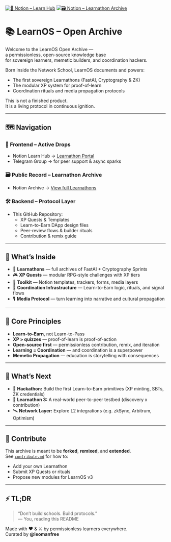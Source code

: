 [![📘 Notion – Learn Hub](https://img.shields.io/badge/📘_Notion-Learn_Hub-blue)](https://deserted-ladybug-896.notion.site/Learn-Hub-Drop-Center-1c9e55b86537806a9cb5cfcaee694987?pvs=74)
[![🗃️ Notion – Learnathon Archive](https://img.shields.io/badge/🗃️_Learnathon_Archive-yellow)](https://deserted-ladybug-896.notion.site/Learnathon-Archive-1cfe55b86537808788f5fefad261b8c8)

# 📚 LearnOS – Open Archive

Welcome to the LearnOS Open Archive —  
a permissionless, open-source knowledge base  
for sovereign learners, memetic builders, and coordination hackers.

Born inside the Network School, LearnOS documents and powers:

- The first sovereign Learnathons (FastAI, Cryptography & ZK)
- The modular XP system for proof-of-learn
- Coordination rituals and media propagation protocols

This is not a finished product.  
It is a living protocol in continuous ignition.

---

## 🗺️ Navigation

### 📍 Frontend – Active Drops
- Notion Learn Hub → [Learnathon Portal](insert-link)
- Telegram Group → for peer support & async sparks

### 🗃️ Public Record – Learnathon Archive
- Notion Archive → [View full Learnathons](insert-link)

### 🛠️ Backend – Protocol Layer
- This GitHub Repository:
  - XP Quests & Templates  
  - Learn-to-Earn DApp design files  
  - Peer-review flows & builder rituals  
  - Contribution & remix guide

---

## 🌱 What’s Inside

- 📘 **Learnathons** — full archives of FastAI + Cryptography Sprints
- 🎮 **XP Quests** — modular RPG-style challenges with XP tiers
- 🧰 **Toolkit** — Notion templates, trackers, forms, media layers
- 🧪 **Coordination Infrastructure** — Learn-to-Earn logic, rituals, and signal flows
- 🎙️ **Media Protocol** — turn learning into narrative and cultural propagation

---

## 📐 Core Principles

- **Learn-to-Earn**, not Learn-to-Pass  
- **XP > quizzes** — proof-of-learn is proof-of-action  
- **Open-source first** — permissionless contribution, remix, and iteration  
- **Learning = Coordination** — and coordination is a superpower  
- **Memetic Propagation** — education is storytelling with consequences

---

## 🔮 What’s Next

- 🧠 **Hackathon:** Build the first Learn-to-Earn primitives (XP minting, SBTs, ZK credentials)
- 🧪 **Learnathon 3:** A real-world peer-to-peer testbed (discovery x contribution)
- 🛰️ **Network Layer:** Explore L2 integrations (e.g. zkSync, Arbitrum, Optimism)

---

## 🤝 Contribute

This archive is meant to be **forked**, **remixed**, and **extended**.  
See [`contribute.md`](./contribute.md) for how to:

- Add your own Learnathon  
- Submit XP Quests or rituals  
- Propose new modules for LearnOS v3

---

## ⚡ TL;DR

> “Don’t build schools. Build protocols.”  
> — You, reading this README

Made with ❤️ & ⚔️ by permissionless learners everywhere.  
Curated by **@leomanfree**
